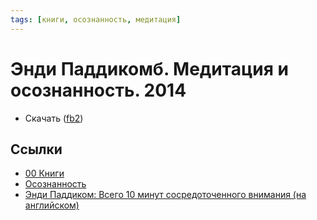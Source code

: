 ```yaml
---
tags: [книги, осознанность, медитация]
---
```

# Энди Паддикомб. Медитация и осознанность. 2014

* Скачать ([fb2](https://drive.google.com/file/d/1y2AGZb4ctWJKXwriZqa9bfVf3AQ_u9FX/view?usp=sharing))

## Ссылки

* [00 Книги](00%20%D0%9A%D0%BD%D0%B8%D0%B3%D0%B8.md)
* [Осознанность](%D0%9E%D1%81%D0%BE%D0%B7%D0%BD%D0%B0%D0%BD%D0%BD%D0%BE%D1%81%D1%82%D1%8C.md)
* [Энди Паддиком: Всего 10 минут сосредоточенного внимания (на английском)](https://www.youtube.com/watch?v=qzR62JJCMBQ)
